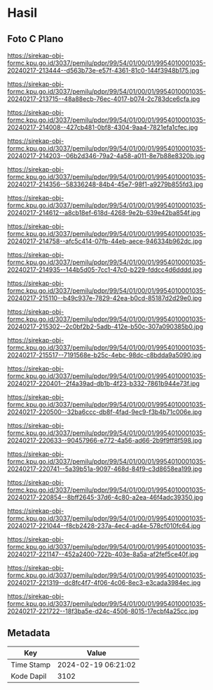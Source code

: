 # Hasil

## Foto C Plano

https://sirekap-obj-formc.kpu.go.id/3037/pemilu/pdpr/99/54/01/00/01/9954010001035-20240217-213444--d563b73e-e57f-4361-81c0-144f3948b175.jpg

https://sirekap-obj-formc.kpu.go.id/3037/pemilu/pdpr/99/54/01/00/01/9954010001035-20240217-213715--48a88ecb-76ec-4017-b074-2c783dce6cfa.jpg

https://sirekap-obj-formc.kpu.go.id/3037/pemilu/pdpr/99/54/01/00/01/9954010001035-20240217-214008--427cb481-0bf8-4304-9aa4-7821efa1cfec.jpg

https://sirekap-obj-formc.kpu.go.id/3037/pemilu/pdpr/99/54/01/00/01/9954010001035-20240217-214203--06b2d346-79a2-4a58-a011-8e7b88e8320b.jpg

https://sirekap-obj-formc.kpu.go.id/3037/pemilu/pdpr/99/54/01/00/01/9954010001035-20240217-214356--58336248-84b4-45e7-98f1-a9279b855fd3.jpg

https://sirekap-obj-formc.kpu.go.id/3037/pemilu/pdpr/99/54/01/00/01/9954010001035-20240217-214612--a8cb18ef-618d-4268-9e2b-639e42ba854f.jpg

https://sirekap-obj-formc.kpu.go.id/3037/pemilu/pdpr/99/54/01/00/01/9954010001035-20240217-214758--afc5c414-07fb-44eb-aece-946334b962dc.jpg

https://sirekap-obj-formc.kpu.go.id/3037/pemilu/pdpr/99/54/01/00/01/9954010001035-20240217-214935--144b5d05-7cc1-47c0-b229-fddcc4d6dddd.jpg

https://sirekap-obj-formc.kpu.go.id/3037/pemilu/pdpr/99/54/01/00/01/9954010001035-20240217-215110--b49c937e-7829-42ea-b0cd-85187d2d29e0.jpg

https://sirekap-obj-formc.kpu.go.id/3037/pemilu/pdpr/99/54/01/00/01/9954010001035-20240217-215302--2c0bf2b2-5adb-412e-b50c-307a090385b0.jpg

https://sirekap-obj-formc.kpu.go.id/3037/pemilu/pdpr/99/54/01/00/01/9954010001035-20240217-215517--7191568e-b25c-4ebc-98dc-c8bdda9a5090.jpg

https://sirekap-obj-formc.kpu.go.id/3037/pemilu/pdpr/99/54/01/00/01/9954010001035-20240217-220401--2f4a39ad-db1b-4f23-b332-7861b944e73f.jpg

https://sirekap-obj-formc.kpu.go.id/3037/pemilu/pdpr/99/54/01/00/01/9954010001035-20240217-220500--32ba6ccc-db8f-4fad-9ec9-f3b4b71c006e.jpg

https://sirekap-obj-formc.kpu.go.id/3037/pemilu/pdpr/99/54/01/00/01/9954010001035-20240217-220633--90457966-e772-4a56-ad66-2b9f9ff8f598.jpg

https://sirekap-obj-formc.kpu.go.id/3037/pemilu/pdpr/99/54/01/00/01/9954010001035-20240217-220741--5a39b51a-9097-468d-84f9-c3d8658ea199.jpg

https://sirekap-obj-formc.kpu.go.id/3037/pemilu/pdpr/99/54/01/00/01/9954010001035-20240217-220854--8bff2645-37d6-4c80-a2ea-46f4adc39350.jpg

https://sirekap-obj-formc.kpu.go.id/3037/pemilu/pdpr/99/54/01/00/01/9954010001035-20240217-221044--f8cb2428-237a-4ec4-ad4e-578cf010fc64.jpg

https://sirekap-obj-formc.kpu.go.id/3037/pemilu/pdpr/99/54/01/00/01/9954010001035-20240217-221147--452a2400-722b-403e-8a5a-af2fef5ce40f.jpg

https://sirekap-obj-formc.kpu.go.id/3037/pemilu/pdpr/99/54/01/00/01/9954010001035-20240217-221319--dc8fc4f7-4f06-4c06-8ec3-e3cada3984ec.jpg

https://sirekap-obj-formc.kpu.go.id/3037/pemilu/pdpr/99/54/01/00/01/9954010001035-20240217-221722--18f3ba5e-d24c-4506-8015-17ecbf4a25cc.jpg


## Metadata

| Key        | Value               |
| ---------- | ------------------- |
| Time Stamp | 2024-02-19 06:21:02 |
| Kode Dapil | 3102                |



